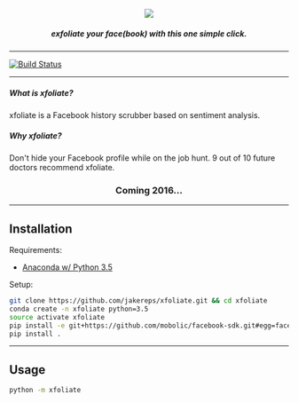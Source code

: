 <p align="center">
  <img src="http://cefns.nau.edu/~jk788/xfoliate/xfoliate.png"><br />
  <h5 align="center">exfoliate your face(book) with this one simple click.</h4>
</p>

---

[![Build Status](https://travis-ci.org/jakereps/xfoliate.svg?branch=master)](https://travis-ci.org/jakereps/xfoliate)

---

##### What is xfoliate?  
xfoliate is a Facebook history scrubber based on sentiment analysis.
##### Why xfoliate?
Don't hide your Facebook profile while on the job hunt. 9 out of 10 future doctors recommend xfoliate.

<p align="center">
  <h3 align="center">Coming 2016...</h3>
</p>

---

## Installation

Requirements:  
- [Anaconda w/ Python 3.5](https://www.continuum.io/downloads)

Setup:
```bash
git clone https://github.com/jakereps/xfoliate.git && cd xfoliate
conda create -n xfoliate python=3.5
source activate xfoliate
pip install -e git+https://github.com/mobolic/facebook-sdk.git#egg=facebook-sdk
pip install .
```

---

## Usage

```bash
python -m xfoliate
```
